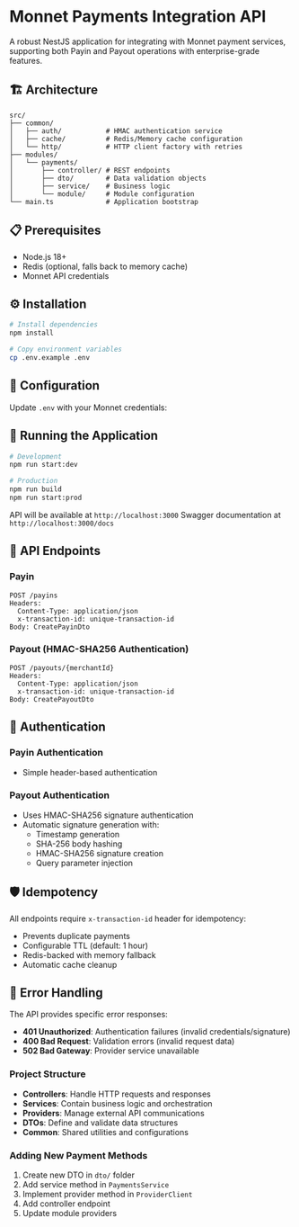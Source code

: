 # Monnet Payments Integration API

A robust NestJS application for integrating with Monnet payment services, supporting both Payin and Payout operations with enterprise-grade features.

## 🏗️ Architecture

```
src/
├── common/
│   ├── auth/           # HMAC authentication service
│   ├── cache/          # Redis/Memory cache configuration
│   └── http/           # HTTP client factory with retries
├── modules/
│   └── payments/
│       ├── controller/ # REST endpoints
│       ├── dto/        # Data validation objects
│       ├── service/    # Business logic
│       └── module/     # Module configuration
└── main.ts             # Application bootstrap
```

## 📋 Prerequisites

- Node.js 18+
- Redis (optional, falls back to memory cache)
- Monnet API credentials

## ⚙️ Installation

```bash
# Install dependencies
npm install

# Copy environment variables
cp .env.example .env
```

## 🔧 Configuration

Update `.env` with your Monnet credentials:

## 🚀 Running the Application

```bash
# Development
npm run start:dev

# Production
npm run build
npm run start:prod
```

API will be available at `http://localhost:3000`
Swagger documentation at `http://localhost:3000/docs`

## 📡 API Endpoints

### Payin 
```http
POST /payins
Headers:
  Content-Type: application/json
  x-transaction-id: unique-transaction-id
Body: CreatePayinDto
```

### Payout (HMAC-SHA256 Authentication)
```http
POST /payouts/{merchantId}
Headers:
  Content-Type: application/json
  x-transaction-id: unique-transaction-id
Body: CreatePayoutDto
```

## 🔐 Authentication

### Payin Authentication
- Simple header-based authentication

### Payout Authentication
- Uses HMAC-SHA256 signature authentication
- Automatic signature generation with:
  - Timestamp generation
  - SHA-256 body hashing
  - HMAC-SHA256 signature creation
  - Query parameter injection

## 🛡️ Idempotency

All endpoints require `x-transaction-id` header for idempotency:
- Prevents duplicate payments
- Configurable TTL (default: 1 hour)
- Redis-backed with memory fallback
- Automatic cache cleanup

## 🔄 Error Handling

The API provides specific error responses:

- **401 Unauthorized**: Authentication failures (invalid credentials/signature)
- **400 Bad Request**: Validation errors (invalid request data)
- **502 Bad Gateway**: Provider service unavailable

### Project Structure
- **Controllers**: Handle HTTP requests and responses
- **Services**: Contain business logic and orchestration
- **Providers**: Manage external API communications
- **DTOs**: Define and validate data structures
- **Common**: Shared utilities and configurations

### Adding New Payment Methods
1. Create new DTO in `dto/` folder
2. Add service method in `PaymentsService`
3. Implement provider method in `ProviderClient`
4. Add controller endpoint
5. Update module providers
